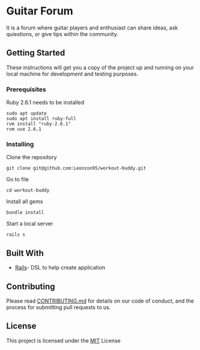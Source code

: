 # Guitar Forum

It is a forum where guitar players and enthusiast can share ideas, ask quiestions, or give tips within the community.

## Getting Started

These instructions will get you a copy of the project up and running on your local machine for development and testing purposes. 
### Prerequisites

Ruby 2.6.1 needs to be installed

```
sudo apt update
sudo apt install ruby-full
rvm install "ruby-2.6.1"
rvm use 2.6.1
```

### Installing

Clone the repository

```
git clone git@github.com:Leonzon95/workout-buddy.git
```

Go to file

```
cd workout-buddy
```

Install all gems

```
bundle install
```

Start a local server

```
rails s
```


## Built With

* [Rails](https://github.com/rails/rails)- DSL to help create application

## Contributing

Please read [CONTRIBUTING.md](https://gist.github.com/PurpleBooth/b24679402957c63ec426) for details on our code of conduct, and the process for submitting pull requests to us.

## License

This project is licensed under the [MIT](https://opensource.org/licenses/MIT) License 


